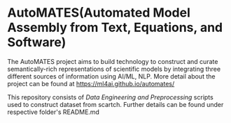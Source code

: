 AutoMATES(Automated Model Assembly from Text, Equations, and Software) 
============================================================================================================================
The AutoMATES project aims to build technology to construct and curate semantically-rich representations of scientific models by integrating three different sources of information using AI/ML, NLP. More detail about the project can be found at https://ml4ai.github.io/automates/

This repository consists of _Data Engineering and Preprocessing_ scripts used to construct dataset from scartch.
Further details can be found under respective folder's README.md
